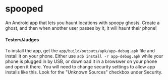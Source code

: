 spooped
=======
An Android app that lets you haunt locations with spoopy ghosts. Create a ghost, and then when another user passes by it, it will haunt their phone!

#### Testers/Judges
To install the app, get the `app/build/outputs/apk/app-debug.apk` file and install it on your phone.
Either use `adb install -r app-debug.apk` while your phone is plugged in by USB, or download it in
a browswer on your phone and open it there. You will need to change security settings to allow app
installs like this. Look for the "Unknown Sources" checkbox under Security.
